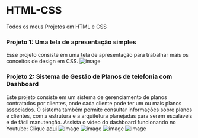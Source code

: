 # HTML-CSS
Todos os meus Projetos em HTML e CSS

### Projeto 1: Uma tela de apresentação simples
Esse projeto consiste em uma tela de apresentação para trabalhar mais os conceitos de design em CSS.
![image](https://github.com/user-attachments/assets/6f858ed0-8e9b-460c-8227-c1645b162ebf)

### Projeto 2: Sistema de Gestão de Planos de telefonia com Dashboard
Este projeto consiste em um sistema de gerenciamento de planos contratados por clientes, onde cada cliente pode ter um ou mais planos associados. O sistema também permite consultar informações sobre planos e clientes, com a estrutura e a arquitetura planejadas para serem escaláveis e de fácil manutenção.
Assista o vídeo do dashboard funcionando no Youtube: Clique [aqui](https://youtu.be/yvrJsEHyhak)
![image](https://github.com/user-attachments/assets/726c5ab4-29b0-4314-962a-e1269c97f2ea)
![image](https://github.com/user-attachments/assets/38862a32-8557-4774-b356-1bef887bbcaf)
![image](https://github.com/user-attachments/assets/1f5541bf-4fb8-445d-b2ab-919017676e2b)
![image](https://github.com/user-attachments/assets/0b1834d1-3ccb-4b2a-8a2c-c7f1ff5a063f)
